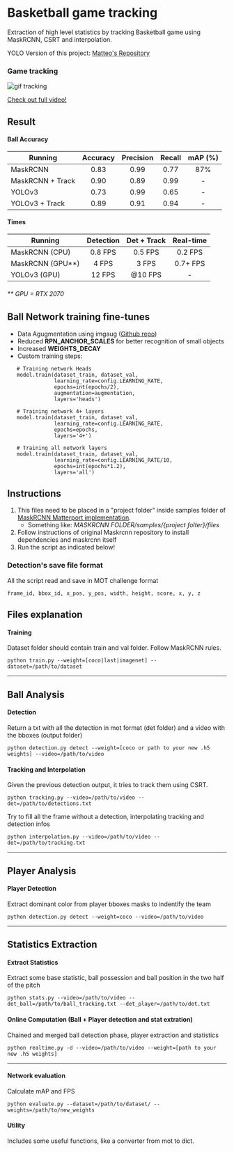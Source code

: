 # Basketball game tracking
Extraction of high level statistics by tracking Basketball game using MaskRCNN, CSRT and interpolation.

YOLO Version of this project: [Matteo's Repository](https://github.com/MatteoDalponte/Basketball_statistics)

### Game tracking
![gif tracking](https://github.com/simoberny/basket_tracking/blob/master/data/game_track.gif)

[Check out full video!](https://youtu.be/R6vTXeZziyA)

## Result
#### Ball Accuracy
| Running | Accuracy | Precision  | Recall | mAP (%) |
| ------------- |:-------------:| :--------: | :-----:| :-----:|
| MaskRCNN  | 0.83  | 0.99    | 0.77   | 87% |
| MaskRCNN + Track  | 0.90  | 0.89    | 0.99  | - |
| YOLOv3   | 0.73    | 0.99      | 0.65       | - |
| YOLOv3 + Track  | 0.89  | 0.91    | 0.94   | - |

#### Times
| Running | Detection | Det + Track  | Real-time |
| ------------- |:-------------:| :--------: | :-----:|
| MaskRCNN (CPU) | 0.8 FPS   | 0.5 FPS      | 0.2 FPS   |
| MaskRCNN (GPU**) | 4 FPS     | 3 FPS        | 0.7+ FPS  |
| YOLOv3 (GPU)   | 12 FPS    | @10 FPS      | -         |

###### ** GPU = RTX 2070

## Ball Network training fine-tunes
- Data Agugmentation using imgaug ([Github repo](https://github.com/aleju/imgaug))
- Reduced **RPN_ANCHOR_SCALES** for better recognition of small objects
- Increased **WEIGHTS_DECAY**
- Custom training steps: 

```
   # Training network Heads
   model.train(dataset_train, dataset_val,
               learning_rate=config.LEARNING_RATE,
               epochs=int(epochs/2),
               augmentation=augmentation,
               layers='heads')

   # Training network 4+ layers
   model.train(dataset_train, dataset_val,
               learning_rate=config.LEARNING_RATE,
               epochs=epochs,
               layers='4+')
    
   # Training all network layers
   model.train(dataset_train, dataset_val,
               learning_rate=config.LEARNING_RATE/10,
               epochs=int(epochs*1.2),
               layers='all')
```

## Instructions
1. This files need to be placed in a "project folder" inside samples folder of [MaskRCNN Matterport implementation](https://github.com/matterport/Mask_RCNN).
   -  Something like: *MASKRCNN FOLDER/samples/{project folter}/files*
2. Follow instructions of original Maskrcnn repository to install dependencies and maskrcnn itself
3. Run the script as indicated below!

### Detection's save file format
All the script read and save in MOT challenge format
```
frame_id, bbox_id, x_pos, y_pos, width, height, score, x, y, z
```

## Files explanation
#### Training
Dataset folder should contain train and val folder. Follow MaskRCNN rules. 
```
python train.py --weight=[coco|last|imagenet] --dataset=/path/to/dataset
```
___

## Ball Analysis
#### Detection
Return a txt with all the detection in mot format (det folder) and a video with the bboxes (output folder)
```
python detection.py detect --weight=[coco or path to your new .h5 weights] --video=/path/to/video
```

#### Tracking and Interpolation
Given the previous detection output, it tries to track them using CSRT.
```
python tracking.py --video=/path/to/video --det=/path/to/detections.txt
```

Try to fill all the frame without a detection, interpolating tracking and detection infos
```
python interpolation.py --video=/path/to/video --det=/path/to/tracking.txt
```

___

## Player Analysis
#### Player Detection
Extract dominant color from player bboxes masks to indentify the team
```
python detection.py detect --weight=coco --video=/path/to/video
```

___

## Statistics Extraction
#### Extract Statistics
Extract some base statistic, ball possession and ball position in the two half of the pitch
```
python stats.py --video=/path/to/video --det_ball=/path/to/ball_tracking.txt --det_player=/path/to/det.txt
```

#### Online Computation (Ball + Player detection and stat extration)
Chained and merged ball detection phase, player extraction and statistics
```
python realtime.py -d --video=/path/to/video --weight=[path to your new .h5 weights]
```
___

#### Network evaluation
Calculate mAP and FPS 
```
python evaluate.py --dataset=/path/to/dataset/ --weights=/path/to/new_weights
```

#### Utility
Includes some useful functions, like a converter from mot to dict. 
